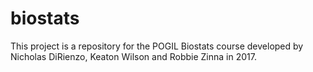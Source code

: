 # biostats

This project is a repository for the POGIL Biostats course developed by Nicholas DiRienzo, Keaton Wilson and Robbie Zinna in 2017.

